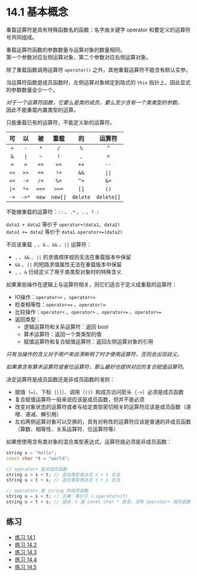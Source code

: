 # 14.1 基本概念

重载运算符是具有特殊函数名的函数：名字由关键字 operator 和要定义的运算符号共同组成。

重载运算符函数的参数数量与运算对象的数量相同。  
第一个参数对应左侧运算对象，第二个参数对应右侧运算对象。

除了重载函数调用运算符 `operator()` 之外，其他重载运算符不能含有默认实参。

当运算符函数是成员函数时，左侧运算对象绑定到隐式的 `this` 指针上，因此显式的参数数量会少一个。

*对于一个运算符函数，它要么是类的成员，要么至少含有一个类类型的参数。*  
因此不能重载内置类型的运算。

只能重载已有的运算符，不能定义新的运算符。

|可|以|被|重载|的|运算符|
|:-:|:-:|:-:|:-:|:-:|:-:|
|`+`|`-`|`*`|`/`|`%`|`^`|
|`&`|`\|`|`~`|`!`|`,`|`=`|
|`<`|`>`|`<=`|`>=`|`++`|`--`|
|`<<`|`>>`|`==`|`!=`|`&&`|`\|\|`|
|`+=`|`-=`|`/=`|`%=`|`^=`|`&=`|
|`\|=`|`*=`|`<<=`|`>>=`|`[]`|`()`|
|`->`|`->*`|`new`|`new[]`|`delete`|`delete[]`|

不能被重载的运算符：`::` 、`.*` 、`.` 、`? :`

`data1 + data2` 等价于 `operator+(data1, data2)`  
`data1 += data2` 等价于 `data1.operator+=(data2)`

不应该重载 `,` 、`&` 、`&&` 、`||` 运算符：

* `,` 、`&&` 、`||` 的求值顺序规则无法在重载版本中保留
* `&&` 、`||` 的短路求值属性无法在重载版本中保留
* `,` 、`&` 已经定义了用于类类型对象时的特殊含义

如果某些操作在逻辑上与运算符相关，则它们适合于定义成重载的运算符：

* IO操作：`operator<<` 、`operator>>`
* 检查相等性：`operator==` 、`operator!=`
* 比较操作：`operator<` 、`operator>` 、`operator<=` 、`operator>=`
* 返回类型：
  * 逻辑运算符和关系运算符：返回 bool
  * 算术运算符：返回一个类类型的值
  * 赋值运算符和复合赋值运算符：返回左侧运算对象的引用

*只有当操作的含义对于用户来说清晰明了时才使用运算符，否则会出现歧义。*

*如果类含有算术运算符或者位运算符，那么最好也提供对应的复合赋值运算符。*

决定运算符是成员函数还是非成员函数的准则：

* 赋值（`=`）、下标（`[]`）、调用（`()`）和成员访问箭头（`->`）必须是成员函数
* 复合赋值运算符一般来说应该是成员函数，但并不是必须
* 改变对象状态的运算符或者与给定类型密切相关的运算符应该是成员函数（递增、递减、解引用）
* 左右两侧运算对象可以交换的，具有对称性的运算符应该是普通的非成员函数（算数、相等性、关系运算符、位运算符等）

如果想使用含有类对象的混合类型表达式，运算符就必须是非成员函数：

```cpp
string s = "hello";
const char *t = "world";

// operator+ 是非成员函数
string u = s + t; // 混合类型表达式 s + t 合法
string u = t + s; // 混合类型表达式 t + s 合法

// operator+ 是 string 的成员函数
string u = s + t; // 正确：等价于 s.operator+(t)
string u = t + s; // 错误：t 是 const char * 类型，没有 operator+ 成员函数
```

## 练习

* [练习 14.1](../src/quiz_14.1.md)
* [练习 14.2](../src/quiz_14.2.md)
* [练习 14.3](../src/quiz_14.3.md)
* [练习 14.4](../src/quiz_14.4.md)
* [练习 14.5](../src/quiz_14.5.cpp)
